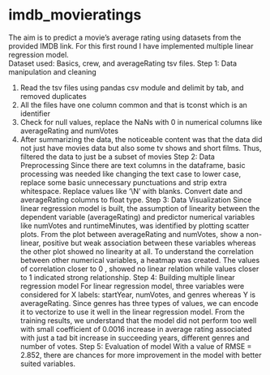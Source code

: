 # imdb_movieratings

The aim is to predict a movie’s average rating using datasets from the provided IMDB link. 
For this first round I have implemented multiple linear regression model.  
Dataset used: Basics, crew, and averageRating tsv files. 
Step 1: Data manipulation and cleaning
1.	Read the tsv files using pandas csv module and delimit by tab, and removed duplicates
2.	All the files have one column common and that is tconst which is an identifier
3.	Check for null values, replace the NaNs with 0 in numerical columns like averageRating and numVotes
4.	After summarizing the data, the noticeable content was that the data did not just have movies data but also some tv shows and short films. Thus, filtered the data to just be a subset of movies
Step 2: Data Preprocessing
Since there are text columns in the dataframe, basic processing was needed like changing the text case to lower case, replace some basic unnecessary punctuations and strip extra whitespace. 
Replace values like ‘\\N’ with blanks. Convert date and averageRating columns to float type.
Step 3: Data Visualization
Since linear regression model is built, the assumption of linearity between the dependent variable (averageRating) and predictor numerical variables like numVotes and runtimeMinutes, was identified by plotting scatter plots. 
From the plot between averageRating and numVotes, show a non-linear, positive but weak association between these variables whereas the other plot showed no linearity at all. 
To understand the correlation between other numerical variables, a heatmap was created. The values of correlation closer to 0 , showed no linear relation while values closer to 1 indicated strong relationship.
Step 4: Building multiple linear regression model
For linear regression model, three variables were considered for X labels: startYear, numVotes, and genres whereas Y is averageRating. 
Since genres has three types of values, we can encode it to vectorize to use it well in the linear regression model. 
From the training results, we understand that the model did not perform too well with small coefficient of 0.0016 increase in average rating associated with just a tad bit increase in succeeding years, different genres and number of votes. 
Step 5: Evaluation of model
With a value of RMSE = 2.852, there are chances for more improvement in the model with better suited variables. 
